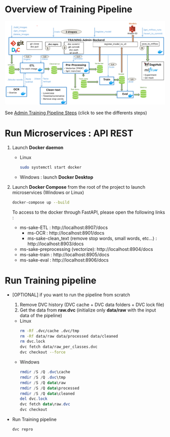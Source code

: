 
# Overview of Training Pipeline
![Admin_train_Overview](../docs/Admin_train_Overview.png)

See [Admin Training Pipeline Steps](../docs.md/Admin_Training_Pipeline_Steps.md) (click to see the differents steps)


# Run Microservices : API REST
1) Launch **Docker daemon**
    - Linux
        ```sh
        sudo systemctl start docker
        ```
    - Windows : launch **Docker Desktop**

2) Launch **Docker Compose** from the root of the project to launch microservices (Windows or Linux)

    ```sh
    docker-compose up --build
    ```
    To access to the docker through FastAPI, please open the following links :
    - ms-sake-ETL : http://localhost:8907/docs
        - ms-OCR : http://localhost:8901/docs
        - ms-sake-clean_text (remove stop words, small words, etc...) : http://localhost:8903/docs
    - ms-sake-preprocessing (vectorize): http://localhost:8904/docs
    - ms-sake-train : http://localhost:8905/docs
    - ms-sake-eval : http://localhost:8906/docs

# Run Training pipeline

- [OPTIONAL] if you want to run the pipeline from scratch
  1) Remove DVC history  (DVC cache + DVC data folders + DVC lock file)
  2) Get the data from **raw.dvc** (initialize only **data/raw** with the input data of the pipeline)
 
    - Linux
        ```sh
        rm -Rf .dvc/cache .dvc/tmp
        rm -Rf data/raw data/processed data/cleaned 
        rm dvc.lock
        dvc fetch data/raw_per_classes.dvc
        dvc checkout --force
        ```
    - Windows
        ```powershell
        rmdir /S /Q .dvc\cache
        rmdir /S /Q .dvc\tmp
        rmdir /S /Q data\raw 
        rmdir /S /Q data\processed 
        rmdir /S /Q data\cleaned 
        del dvc.lock
        dvc fetch data\raw.dvc
        dvc checkout
        ```

- Run Training pipeline
    ```sh
    dvc repro
    ```



